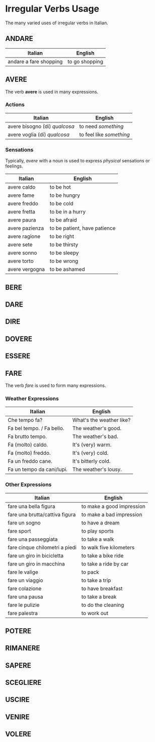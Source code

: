 # Irregular Verbs Usage

The many varied uses of irregular verbs in Italian.

## ANDARE

| Italian                | English        |
|------------------------|----------------|
| andare a fare shopping | to go shopping | pf

## AVERE

The verb **avere** is used in many expressions.

### Actions

| Italian                       | English                  |
|-------------------------------|--------------------------|
| avere bisogno (di) *qualcosa* | to need *something*      |
| avere voglia (di) *qualcosa*  | to feel like *something* |

### Sensations

Typically, _avere_ with a noun is used to express _physical_ sensations or feelings.

| Italian        | English                      |
|----------------|------------------------------|
| avere caldo    | to be hot                    |
| avere fame     | to be hungry                 |
| avere freddo   | to be cold                   |
| avere fretta   | to be in a hurry             |
| avere paura    | to be afraid                 |
| avere pazienza | to be patient, have patience |
| avere ragione  | to be right                  |
| avere sete     | to be thirsty                |
| avere sonno    | to be sleepy                 |
| avere torto    | to be wrong                  |
| avere vergogna | to be ashamed                |

## BERE

## DARE

## DIRE

## DOVERE

## ESSERE

## FARE

The verb _fare_ is used to form many expressions.

### Weather Expressions

| Italian                   | English                  |
|---------------------------|--------------------------|
| Che tempo fa?             | What's the weather like? |
| Fa bel tempo. / Fa bello. | The weather's good.      |
| Fa brutto tempo.          | The weather's bad.       |
| Fa (molto) caldo.         | It's (very) warm.        |
| Fa (molto) freddo.        | It's (very) cold.        |
| Fa un freddo cane.        | It's bitterly cold.      |
| Fa un tempo da cani/lupi. | The weather's lousy.     |

### Other Expressions

| Italian                        | English                   |
|--------------------------------|---------------------------|
| fare una bella figura          | to make a good impression |
| fare una brutta/cattiva figura | to make a bad impression  |
| fare un sogno                  | to have a dream           |
| fare sport                     | to play sports            |
| fare una passeggiata           | to take a walk            |
| fare cinque chilometri a piedi | to walk five kilometers   |
| fare un giro in bicicletta     | to take a bike ride       |
| fare un giro in macchina       | to take a ride by car     |
| fare le valige                 | to pack                   |
| fare un viaggio                | to take a trip            |
| fare colazione                 | to have breakfast         |
| fare una pausa                 | to take a break           |
| fare le pulizie                | to do the cleaning        |
| fare palestra                  | to work out               |

## POTERE

## RIMANERE

## SAPERE

## SCEGLIERE

## USCIRE

## VENIRE

## VOLERE
